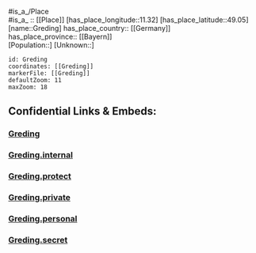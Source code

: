 ﻿---
location: [49.05,11.32] 
mapzoom: [7,12] 
mapmarker: city 
type: City
tags:
- geo/City


SpocWebEntityId: 30554
isDeleted: false
confidential: public

---
#is_a_/Place  
#is_a_ :: [[Place]] 
[has_place_longitude::11.32] 
[has_place_latitude::49.05] 
[name::Greding] 
has_place_country:: [[Germany]]  
has_place_province:: [[Bayern]]  
[Population::] 
[Unknown::] 


```leaflet
id: Greding
coordinates: [[Greding]] 
markerFile: [[Greding]] 
defaultZoom: 11 
maxZoom: 18
```


## Confidential Links & Embeds: 

### [Greding](/_public/Earth/Continent/Europe/Europe~Central/Germany/Germany~West/Bayern/counties~Bayern/Roth/cities~Roth/Greding.md) 

### [Greding.internal](/_internal/Earth/Continent/Europe/Europe~Central/Germany/Germany~West/Bayern/counties~Bayern/Roth/cities~Roth/Greding.internal.md) 

### [Greding.protect](/_protect/Earth/Continent/Europe/Europe~Central/Germany/Germany~West/Bayern/counties~Bayern/Roth/cities~Roth/Greding.protect.md) 

### [Greding.private](/_private/Earth/Continent/Europe/Europe~Central/Germany/Germany~West/Bayern/counties~Bayern/Roth/cities~Roth/Greding.private.md) 

### [Greding.personal](/_personal/Earth/Continent/Europe/Europe~Central/Germany/Germany~West/Bayern/counties~Bayern/Roth/cities~Roth/Greding.personal.md) 

### [Greding.secret](/_secret/Earth/Continent/Europe/Europe~Central/Germany/Germany~West/Bayern/counties~Bayern/Roth/cities~Roth/Greding.secret.md) 
